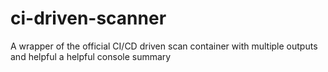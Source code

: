 # ci-driven-scanner
A wrapper of the official CI/CD driven scan container with multiple outputs and helpful a helpful console summary
